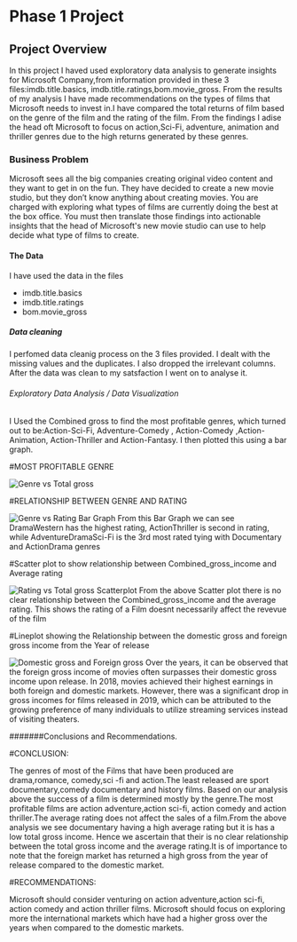 # Phase 1 Project 

## Project Overview

In this project I haved used exploratory data analysis to generate insights for Microsoft Company,from information provided in these 3 files:imdb.title.basics, imdb.title.ratings,bom.movie_gross. From the results of my analysis I have made recommendations on the types of films that Microsoft needs to invest in.I have compared the total returns of film based on the genre of the film and the rating of the film. From the findings I adise the head oft Microsoft to focus on action,Sci-Fi, adventure, animation and thriller genres due to the high returns generated by these genres.

### Business Problem

Microsoft sees all the big companies creating original video content and they want to get in on the fun. They have decided to create a new movie studio, but they don’t know anything about creating movies. You are charged with exploring what types of films are currently doing the best at the box office. You must then translate those findings into actionable insights that the head of Microsoft's new movie studio can use to help decide what type of films to create.

#### The Data
I have used the data in the files

* imdb.title.basics
* imdb.title.ratings
* bom.movie_gross

##### Data cleaning
I perfomed data cleanig process on the 3 files provided. I dealt with the missing values and the duplicates. I also dropped the irrelevant columns. After the data was clean to my satsfaction I went on to analyse it.

###### Exploratory Data Analysis / Data Visualization
I Used the Combined gross to find the most profitable genres, which turned out to be:Action-Sci-Fi, Adventure-Comedy , Action-Comedy ,Action-Animation, Action-Thriller  and Action-Fantasy.
I then plotted this using a bar graph.

#MOST PROFITABLE GENRE

![Genre vs Total gross](https://github.com/cpakobia/PHASE_ONE-_PROJECT_dennis_kobia/assets/134348870/406fa005-78b2-43a6-b3fe-48667834a6a6)


#RELATIONSHIP BETWEEN GENRE AND RATING

![Genre vs Rating Bar Graph](https://github.com/cpakobia/PHASE_ONE-_PROJECT_dennis_kobia/assets/134348870/ec724aca-411b-4242-b226-f5543f6ad97b)
From this Bar Graph we can see DramaWestern has the highest rating, ActionThriller is second in rating, while AdventureDramaSci-Fi is the 3rd most rated tying with Documentary and ActionDrama genres


#Scatter plot to show relationship between Combined_gross_income and Average rating

![Rating vs Total gross Scatterplot](https://github.com/cpakobia/PHASE_ONE-_PROJECT_dennis_kobia/assets/134348870/1ac20f63-4f69-410e-a5f7-2a8af1802d8e)
From the above Scatter plot there is no clear relationship between the Combined_gross_income and the average rating. This shows the rating of a Film doesnt necessarily affect the revevue of the film


#Lineplot showing the Relationship between the domestic gross and foreign gross income from the Year of release

![Domestic gross and Foreign gross](https://github.com/cpakobia/PHASE_ONE-_PROJECT_dennis_kobia/assets/134348870/e8bf7b2a-6aee-4d7c-b341-152206d323d4)
Over the years, it can be observed that the foreign gross income of movies often surpasses their domestic gross income upon release. In 2018, movies achieved their highest earnings in both foreign and domestic markets. However, there was a significant drop in gross incomes for films released in 2019, which can be attributed to the growing preference of many individuals to utilize streaming services instead of visiting theaters.


#######Conclusions and Recommendations.

#CONCLUSION:

The genres of most of the Films that have been produced are drama,romance, comedy,sci -fi and action.The least released are sport documentary,comedy documentary and history films. Based on our analysis above the success of a film is determined mostly by the genre.The most profitable films are action adventure,action sci-fi, action comedy and action thriller.The average rating does not affect the sales of a film.From the above analysis we see documentary having a high average rating but it is has a low total gross income. Hence we ascertain that their is no clear relationship between the total gross income and the average rating.It is of importance to note that the foreign market has returned a high gross from the year of release compared to the domestic market.

#RECOMMENDATIONS:

Microsoft should consider venturing on action adventure,action sci-fi, action comedy and action thriller films. Microsoft should focus on exploring more the international markets which have had a higher gross over the years when compared to the domestic markets.
